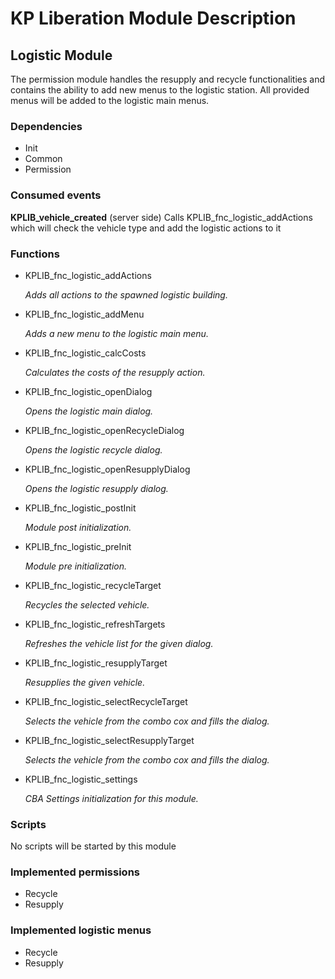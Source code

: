 # KP Liberation Module Description

## Logistic Module
The permission module handles the resupply and recycle functionalities and contains the ability to add new menus to the logistic station.
All provided menus will be added to the logistic main menus.

### Dependencies
* Init
* Common
* Permission

### Consumed events
**KPLIB_vehicle_created** (server side)
Calls KPLIB_fnc_logistic_addActions which will check the vehicle type and add the logistic actions to it

### Functions
* KPLIB_fnc_logistic_addActions

  *Adds all actions to the spawned logistic building.*

* KPLIB_fnc_logistic_addMenu

  *Adds a new menu to the logistic main menu.*

* KPLIB_fnc_logistic_calcCosts

  *Calculates the costs of the resupply action.*

* KPLIB_fnc_logistic_openDialog

  *Opens the logistic main dialog.*

* KPLIB_fnc_logistic_openRecycleDialog

  *Opens the logistic recycle dialog.*

* KPLIB_fnc_logistic_openResupplyDialog

  *Opens the logistic resupply dialog.*

* KPLIB_fnc_logistic_postInit

  *Module post initialization.*

* KPLIB_fnc_logistic_preInit

  *Module pre initialization.*

* KPLIB_fnc_logistic_recycleTarget

  *Recycles the selected vehicle.*

* KPLIB_fnc_logistic_refreshTargets

  *Refreshes the vehicle list for the given dialog.*

* KPLIB_fnc_logistic_resupplyTarget

  *Resupplies the given vehicle.*

* KPLIB_fnc_logistic_selectRecycleTarget

  *Selects the vehicle from the combo cox and fills the dialog.*

* KPLIB_fnc_logistic_selectResupplyTarget

  *Selects the vehicle from the combo cox and fills the dialog.*

* KPLIB_fnc_logistic_settings

  *CBA Settings initialization for this module.*

### Scripts
No scripts will be started by this module

### Implemented permissions
* Recycle
* Resupply

### Implemented logistic menus
* Recycle
* Resupply
